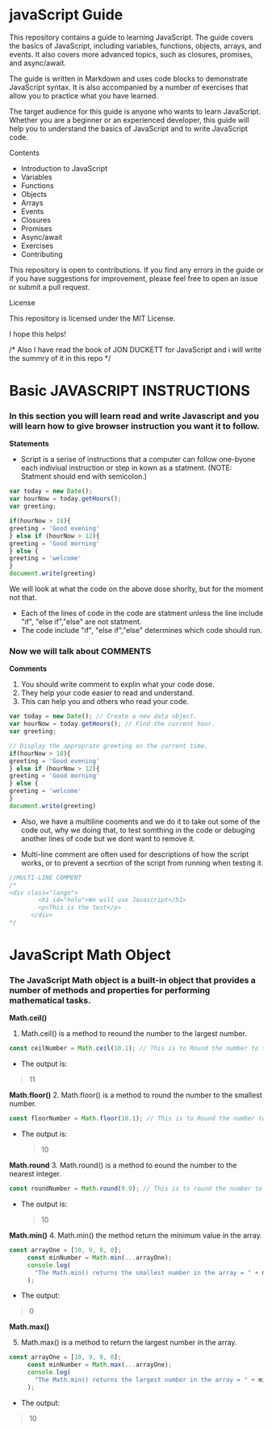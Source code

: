 # javaScript Guide
This repository contains a guide to learning JavaScript. The guide covers the basics of JavaScript, including variables, functions, objects, arrays, and events. It also covers more advanced topics, such as closures, promises, and async/await.

The guide is written in Markdown and uses code blocks to demonstrate JavaScript syntax. It is also accompanied by a number of exercises that allow you to practice what you have learned.

The target audience for this guide is anyone who wants to learn JavaScript. Whether you are a beginner or an experienced developer, this guide will help you to understand the basics of JavaScript and to write JavaScript code.

Contents

* Introduction to JavaScript
* Variables
* Functions
* Objects
* Arrays
* Events
* Closures
* Promises
* Async/await
* Exercises
* Contributing

This repository is open to contributions. If you find any errors in the guide or if you have suggestions for improvement, please feel free to open an issue or submit a pull request.

License

This repository is licensed under the MIT License.

I hope this helps!


 /* Also I have read the book of JON DUCKETT for JavaScript and i will write the summry of it in this repo */





 # Basic JAVASCRIPT INSTRUCTIONS

 ### In this section you will learn read and write Javascript and you will learn how to give browser instruction you want it to follow.
 
**Statements**

 * Script is a serise of instructions that a computer can follow one-byone each indiviual instruction or step in kown as a statment.
(NOTE: Statment should end with semicolon.)

```javascript
var today = new Date();
var hourNow = today.getHours();
var greeting;

if(hourNow > 18){
greeting = 'Good evening'
} else if (hourNow > 12){
greeting = 'Good morning'
} else {
greeting = 'welcome'
}
document.write(greeting)
```

We will look at what the code on the above dose shorlty, but for the moment not that.

 * Each of the lines of code in the code are statment unless the line include "if", "else if","else" are not statment.
 * The code include "if", "else if","else" determines which code should run. 



### Now we will talk about COMMENTS

**Comments**
  1. You should write comment to explin what your code dose.
  1. They help your code easier to read and understand.
  1. This can help you and others who read your code.

  ```javascript
var today = new Date(); // Create a new data object.
var hourNow = today.getHours(); // Find the current hour.
var greeting;

// Display the approprate greeting on the current time.
if(hourNow > 18){
greeting = 'Good evening'
} else if (hourNow > 12){
greeting = 'Good morning'
} else {
greeting = 'welcome'
}
document.write(greeting)
```
* Also, we have a multiline cooments and we do it to take out some of the code out, why we doing that, to test somthing in the code or debuging another lines of code but we dont want to remove it.

* Multi-line comment are often used for descriptions of how the script works, or to prevent a secrtion of the script from running when testing it.

```javascript
//MULTI-LINE COMMENT
/*
<div class="lango">
        <h1 id="helo">We will use Javascript</h1>
        <p>This is the test</p>
      </div>
*/
```













# JavaScript Math Object
### The JavaScript Math object is a built-in object that provides a number of methods and properties for performing mathematical tasks. 


**Math.ceil()**
1. Math.ceil() is a method to reound the number to the largest number.

  ```javascript
const ceilNumber = Math.ceil(10.1); // This is to Round the number to the lagrgest number
```

* The output is:

> 11


**Math.floor()**
2. Math.floor() is a method to round the number to the smallest number.

  ```javascript
const floorNumber = Math.floor(10.1); // This is to Round the number to the smallest number
```

* The output is:
  > 10


**Math.round**
3. Math.round() is a method to eound the number to the nearest integer.
 
 ```javascript
const roundNumber = Math.round(9.9); // This is to round the number to the nearest integer.
```

* The output is:
  > 10


**Math.min()**
4. Math.min() the method return the minimum value in the array.

 ```javascript
 const arrayOne = [10, 9, 8, 0];
      const minNumber = Math.min(...arrayOne);
      console.log(
        "The Math.min() returns the smallest number in the array = " + minNumber
      );

```


* The output:
> 0


**Math.max()**

5. Math.max() is a method to return the largest number in the array.

 ```javascript
 const arrayOne = [10, 9, 8, 0];
      const minNumber = Math.max(...arrayOne);
      console.log(
        "The Math.min() returns the largest number in the array = " + minNumber
      );

```

* The output:
> 10


